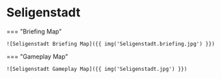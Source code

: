 # Seligenstadt

=== "Briefing Map"

    ![Seligenstadt Briefing Map]({{ img('Seligenstadt.briefing.jpg') }})

=== "Gameplay Map"

    ![Seligenstadt Gameplay Map]({{ img('Seligenstadt.jpg') }})
